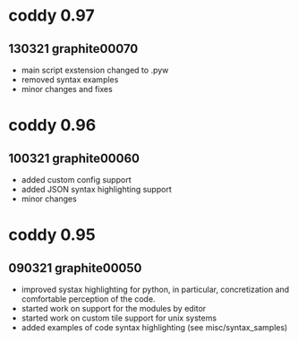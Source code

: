 # coddy 0.97
## 130321 graphite00070
* main script exstension changed to .pyw
* removed syntax examples
* minor changes and fixes

# coddy 0.96
## 100321 graphite00060
* added custom config support
* added JSON syntax highlighting support
* minor changes

# coddy 0.95
## 090321 graphite00050
* improved systax highlighting for python, in particular, concretization and comfortable perception of the code.
* started work on support for the modules by editor
* started work on custom tile support for unix systems
* added examples of code syntax highlighting (see misc/syntax_samples)